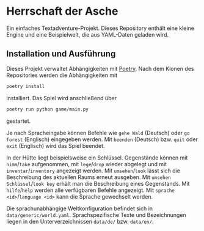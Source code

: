 # Herrschaft der Asche

Ein einfaches Textadventure-Projekt. Dieses Repository enthält eine kleine Engine und eine Beispielwelt, die aus YAML-Daten geladen wird.

## Installation und Ausführung

Dieses Projekt verwaltet Abhängigkeiten mit [Poetry](https://python-poetry.org/).
Nach dem Klonen des Repositories werden die Abhängigkeiten mit

```bash
poetry install
```

installiert. Das Spiel wird anschließend über

```bash
poetry run python game/main.py
```

gestartet.

Je nach Spracheingabe können Befehle wie `gehe Wald` (Deutsch) oder `go forest` (Englisch) eingegeben werden. Mit `beenden` (Deutsch) bzw. `quit` oder `exit` (Englisch) wird das Spiel beendet.

In der Hütte liegt beispielsweise ein Schlüssel. Gegenstände können mit `nimm`/`take` aufgenommen, mit `lege`/`drop` wieder abgelegt und mit `inventar`/`inventory` angezeigt werden.
Mit `umsehen`/`look` lässt sich die Beschreibung des aktuellen Raums erneut ausgeben. Mit `umsehen Schlüssel`/`look key` erhält man die Beschreibung eines Gegenstands. Mit `hilfe`/`help` werden alle verfügbaren Befehle angezeigt. Mit `sprache <id>`/`language <id>` kann die Sprache gewechselt werden.

Die sprachunabhängige Weltkonfiguration befindet sich in `data/generic/world.yaml`.
Sprachspezifische Texte und Bezeichnungen liegen in den Unterverzeichnissen
`data/de/` bzw. `data/en/`.
